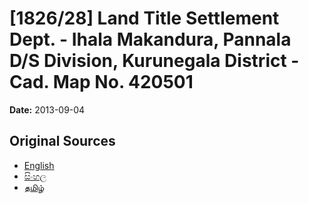 # [1826/28] Land Title Settlement Dept. - Ihala Makandura, Pannala D/S Division, Kurunegala District - Cad. Map No. 420501

**Date:** 2013-09-04

## Original Sources

- [English](https://documents.gov.lk/view/extra-gazettes/2013/9/1826-28_E.pdf)
- [සිංහල](https://documents.gov.lk/view/extra-gazettes/2013/9/1826-28_S.pdf)
- [தமிழ்](https://documents.gov.lk/view/extra-gazettes/2013/9/1826-28_T.pdf)
